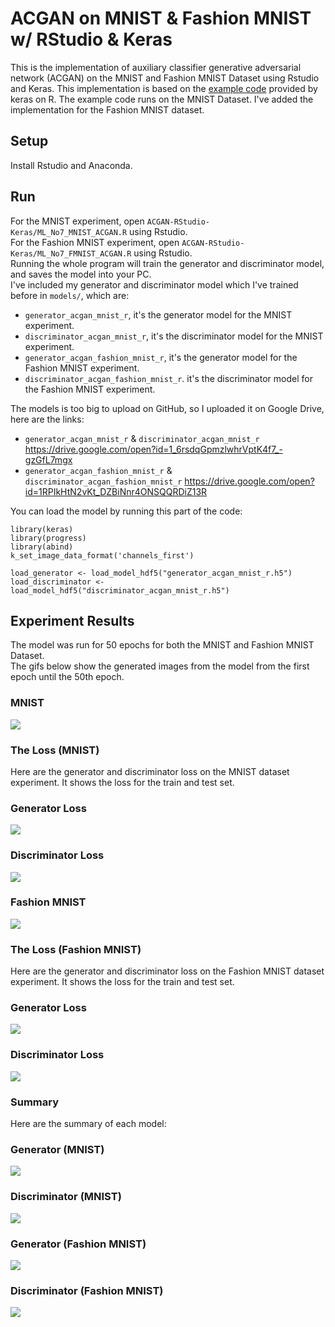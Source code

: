 # ACGAN on MNIST & Fashion MNIST w/ RStudio & Keras
This is the implementation of auxiliary classifier generative adversarial network (ACGAN) on the MNIST and Fashion MNIST Dataset using Rstudio and Keras. This implementation is based on the [example code](https://keras.rstudio.com/articles/examples/mnist_acgan.html) provided by keras on R. The example code runs on the MNIST Dataset. I've added the implementation for the Fashion MNIST dataset.

## Setup
Install Rstudio and Anaconda.

## Run
For the MNIST experiment, open `ACGAN-RStudio-Keras/ML_No7_MNIST_ACGAN.R` using Rstudio.\
For the Fashion MNIST experiment, open `ACGAN-RStudio-Keras/ML_No7_FMNIST_ACGAN.R` using Rstudio.\
Running the whole program will train the generator and discriminator model, and saves the model into your PC.\
I've included my generator and discriminator model which I've trained before in `models/`, which are:
* `generator_acgan_mnist_r`, it's the generator model for the MNIST experiment.
* `discriminator_acgan_mnist_r`, it's the discriminator model for the MNIST experiment.
* `generator_acgan_fashion_mnist_r`, it's the generator model for the Fashion MNIST experiment.
* `discriminator_acgan_fashion_mnist_r`. it's the discriminator model for the Fashion MNIST experiment.

The models is too big to upload on GitHub, so I uploaded it on Google Drive, here are the links:
* `generator_acgan_mnist_r` & `discriminator_acgan_mnist_r` https://drive.google.com/open?id=1_6rsdqGpmzlwhrVptK4f7_-gzGfL7mgx
* `generator_acgan_fashion_mnist_r` & `discriminator_acgan_fashion_mnist_r` https://drive.google.com/open?id=1RPIkHtN2vKt_DZBiNnr4ONSQQRDiZ13R

You can load the model by running this part of the code:
```
library(keras)
library(progress)
library(abind)
k_set_image_data_format('channels_first')

load_generator <- load_model_hdf5("generator_acgan_mnist_r.h5")
load_discriminator <- load_model_hdf5("discriminator_acgan_mnist_r.h5")
```

## Experiment Results
The model was run for 50 epochs for both the MNIST and Fashion MNIST Dataset.\
The gifs below show the generated images from the model from the first epoch until the 50th epoch.

### MNIST
![](screenshots/ACGAN-MNIST.gif)

### The Loss (MNIST)
Here are the generator and discriminator loss on the MNIST dataset experiment. It shows the loss for the train and test set.

### Generator Loss
![](screenshots/MNIST-generator-loss.png)

### Discriminator Loss
![](screenshots/MNIST-discriminator-loss.png)

### Fashion MNIST
![](screenshots/ACGAN-FMNIST.gif)

### The Loss (Fashion MNIST)
Here are the generator and discriminator loss on the Fashion MNIST dataset experiment. It shows the loss for the train and test set.

### Generator Loss
![](screenshots/FMNIST-generator-loss.png)

### Discriminator Loss
![](screenshots/FMNIST-discriminator-loss.png)

### Summary 
Here are the summary of each model:

### Generator (MNIST)
![](screenshots/generator_mnist_summary.PNG)

### Discriminator (MNIST)
![](screenshots/discriminator_mnist_summary.PNG)

### Generator (Fashion MNIST)
![](screenshots/generator_fmnist_summary.PNG)

### Discriminator (Fashion MNIST)
![](screenshots/discriminator_fmnist_summary.PNG)
